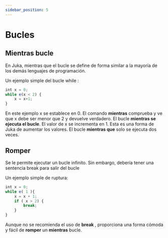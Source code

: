 ```yaml
---
sidebar_position: 5
---
```


# Bucles

## Mientras bucle

En Juka, mientras que el bucle se define de forma similar a la mayoría de los demás lenguajes de programación.

Un ejemplo simple del bucle while :

```jsx
int x = 0;
while e(x < 2) {
    x = x+1;
}
```

En este ejemplo x se establece en 0. El comando **mientras** comprueba y ve que x debe ser menor que 2 y devuelve verdadero. El bucle **mientras se ejecuta el bucle**. El valor de x se incrementa en 1. Esta es una forma de Juka de aumentar los valores. El bucle **mientras que** solo se ejecuta dos veces.

## Romper
Se le permite ejecutar un bucle infinito. Sin embargo, debería tener una sentencia break para salir del bucle

Un ejemplo simple de ruptura:

```jsx
int x = 0;
while e( 1 ){
    x = x + 1;
    if ( x > 2) {
        break;
    }
}
```

Aunque no se recomienda el uso de **break** , proporciona una forma cómoda y fácil de **romper** un **mientras** bucle.